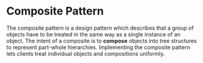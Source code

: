 Composite Pattern
=================

The composite pattern is a design pattern which describes that a group of objects have to be treated in the same way as a single instance of an object. The intent of a composite is to **compose** objects into tree structures to represent part-whole hierarchies. Implementing the composite pattern lets clients treat individual objects and compositions uniformly.
